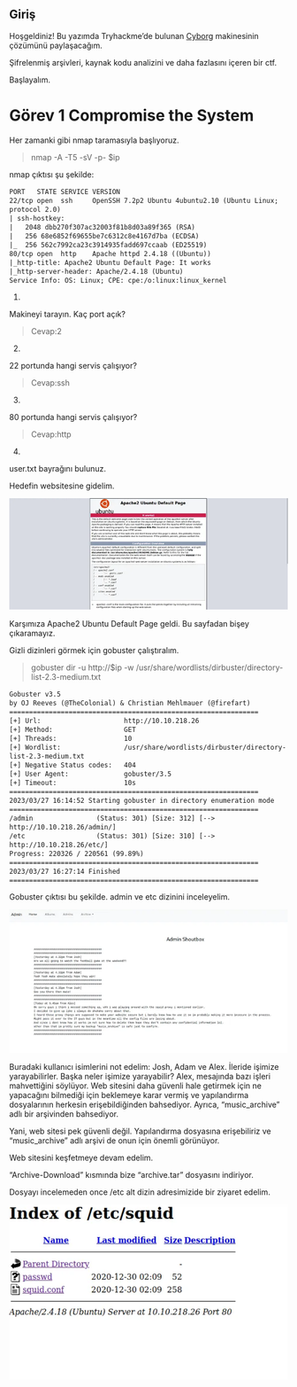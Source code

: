 ## Giriş

Hoşgeldiniz! Bu yazımda Tryhackme’de bulunan <a href="https://tryhackme.com/room/cyborgt8">Cyborg</a> makinesinin çözümünü paylaşacağım.

Şifrelenmiş arşivleri, kaynak kodu analizini ve daha fazlasını içeren bir ctf.

Başlayalım.

# Görev 1 Compromise the System 

Her zamanki gibi nmap taramasıyla başlıyoruz.

>nmap -A -T5 -sV -p- $ip

nmap çıktısı şu şekilde:
```
PORT   STATE SERVICE VERSION
22/tcp open  ssh     OpenSSH 7.2p2 Ubuntu 4ubuntu2.10 (Ubuntu Linux; protocol 2.0)
| ssh-hostkey: 
|   2048 dbb270f307ac32003f81b8d03a89f365 (RSA)
|   256 68e6852f69655be7c6312c8e4167d7ba (ECDSA)
|_  256 562c7992ca23c3914935fadd697ccaab (ED25519)
80/tcp open  http    Apache httpd 2.4.18 ((Ubuntu))
|_http-title: Apache2 Ubuntu Default Page: It works
|_http-server-header: Apache/2.4.18 (Ubuntu)
Service Info: OS: Linux; CPE: cpe:/o:linux:linux_kernel
```

1.
Makineyi tarayın. Kaç port açık?
>Cevap:2

2.
22 portunda hangi servis çalışıyor?
>Cevap:ssh

3.
80 portunda hangi servis çalışıyor?
>Cevap:http

4.
user.txt bayrağını bulunuz.

Hedefin websitesine gidelim.

![](https://github.com/umutsaglam/CTF-Writeups/blob/main/TryHackMe/Cyborg/images/a1.png?raw=true)

Karşımıza Apache2 Ubuntu Default Page geldi. Bu sayfadan bişey çıkaramayız.

Gizli dizinleri görmek için gobuster çalıştıralım.

>gobuster dir -u http://$ip -w /usr/share/wordlists/dirbuster/directory-list-2.3-medium.txt

```
Gobuster v3.5
by OJ Reeves (@TheColonial) & Christian Mehlmauer (@firefart)
===============================================================
[+] Url:                     http://10.10.218.26
[+] Method:                  GET
[+] Threads:                 10
[+] Wordlist:                /usr/share/wordlists/dirbuster/directory-list-2.3-medium.txt
[+] Negative Status codes:   404
[+] User Agent:              gobuster/3.5
[+] Timeout:                 10s
===============================================================
2023/03/27 16:14:52 Starting gobuster in directory enumeration mode
===============================================================
/admin                (Status: 301) [Size: 312] [--> http://10.10.218.26/admin/]
/etc                  (Status: 301) [Size: 310] [--> http://10.10.218.26/etc/]
Progress: 220326 / 220561 (99.89%)
===============================================================
2023/03/27 16:27:14 Finished
===============================================================
```

Gobuster çıktısı bu şekilde. admin ve etc dizinini inceleyelim.

![](https://github.com/umutsaglam/CTF-Writeups/blob/main/TryHackMe/Cyborg/images/a2.png?raw=true)

Buradaki kullanıcı isimlerini not edelim: Josh, Adam ve Alex. İleride işimize yarayabilirler. Başka neler işimize yarayabilir? Alex, mesajında bazı işleri mahvettiğini söylüyor. Web sitesini daha güvenli hale getirmek için ne yapacağını bilmediği için beklemeye karar vermiş ve yapılandırma dosyalarının herkesin erişebildiğinden bahsediyor. Ayrıca, “music_archive” adlı bir arşivinden bahsediyor.

Yani, web sitesi pek güvenli değil. Yapılandırma dosyasına erişebiliriz ve “music_archive” adlı arşivi de onun için önemli görünüyor.

Web sitesini keşfetmeye devam edelim.

“Archive-Download” kısmında bize “archive.tar” dosyasını indiriyor.

Dosyayı incelemeden once /etc alt dizin adresimizide bir ziyaret edelim.


![](https://github.com/umutsaglam/CTF-Writeups/blob/main/TryHackMe/Cyborg/images/a3.png?raw=true)



